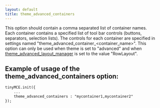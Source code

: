 ```yaml
---
layout: default
title: theme_advanced_containers
---
```


This option should contain a comma separated list of container names. Each container contains a specified list of tool bar controls (buttons, separators, selection lists). The controls for each container are specified in settings named "theme_advanced_container_<container_name>". This option can only be used when theme is set to "advanced" and when [theme_advanced_layout_manager](../configuration/Configuration3x@theme_advanced_layout_manager) is set to the value "RowLayout".

## Example of usage of the theme_advanced_containers option:

```html
tinyMCE.init({
	...
	theme_advanced_containers : "mycontainer1,mycontainer2"
});
```